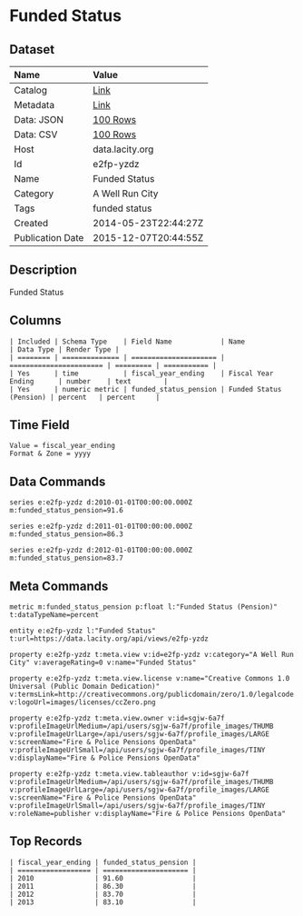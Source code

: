 # Funded Status

## Dataset

| Name | Value |
| :--- | :---- |
| Catalog | [Link](https://catalog.data.gov/dataset/funded-status) |
| Metadata | [Link](https://data.lacity.org/api/views/e2fp-yzdz) |
| Data: JSON | [100 Rows](https://data.lacity.org/api/views/e2fp-yzdz/rows.json?max_rows=100) |
| Data: CSV | [100 Rows](https://data.lacity.org/api/views/e2fp-yzdz/rows.csv?max_rows=100) |
| Host | data.lacity.org |
| Id | e2fp-yzdz |
| Name | Funded Status |
| Category | A Well Run City |
| Tags | funded status |
| Created | 2014-05-23T22:44:27Z |
| Publication Date | 2015-12-07T20:44:55Z |

## Description

Funded Status

## Columns

```ls
| Included | Schema Type    | Field Name            | Name                    | Data Type | Render Type |
| ======== | ============== | ===================== | ======================= | ========= | =========== |
| Yes      | time           | fiscal_year_ending    | Fiscal Year Ending      | number    | text        |
| Yes      | numeric metric | funded_status_pension | Funded Status (Pension) | percent   | percent     |
```

## Time Field

```ls
Value = fiscal_year_ending
Format & Zone = yyyy
```

## Data Commands

```ls
series e:e2fp-yzdz d:2010-01-01T00:00:00.000Z m:funded_status_pension=91.6

series e:e2fp-yzdz d:2011-01-01T00:00:00.000Z m:funded_status_pension=86.3

series e:e2fp-yzdz d:2012-01-01T00:00:00.000Z m:funded_status_pension=83.7
```

## Meta Commands

```ls
metric m:funded_status_pension p:float l:"Funded Status (Pension)" t:dataTypeName=percent

entity e:e2fp-yzdz l:"Funded Status" t:url=https://data.lacity.org/api/views/e2fp-yzdz

property e:e2fp-yzdz t:meta.view v:id=e2fp-yzdz v:category="A Well Run City" v:averageRating=0 v:name="Funded Status"

property e:e2fp-yzdz t:meta.view.license v:name="Creative Commons 1.0 Universal (Public Domain Dedication)" v:termsLink=http://creativecommons.org/publicdomain/zero/1.0/legalcode v:logoUrl=images/licenses/ccZero.png

property e:e2fp-yzdz t:meta.view.owner v:id=sgjw-6a7f v:profileImageUrlMedium=/api/users/sgjw-6a7f/profile_images/THUMB v:profileImageUrlLarge=/api/users/sgjw-6a7f/profile_images/LARGE v:screenName="Fire & Police Pensions OpenData" v:profileImageUrlSmall=/api/users/sgjw-6a7f/profile_images/TINY v:displayName="Fire & Police Pensions OpenData"

property e:e2fp-yzdz t:meta.view.tableauthor v:id=sgjw-6a7f v:profileImageUrlMedium=/api/users/sgjw-6a7f/profile_images/THUMB v:profileImageUrlLarge=/api/users/sgjw-6a7f/profile_images/LARGE v:screenName="Fire & Police Pensions OpenData" v:profileImageUrlSmall=/api/users/sgjw-6a7f/profile_images/TINY v:roleName=publisher v:displayName="Fire & Police Pensions OpenData"
```

## Top Records

```ls
| fiscal_year_ending | funded_status_pension | 
| ================== | ===================== | 
| 2010               | 91.60                 | 
| 2011               | 86.30                 | 
| 2012               | 83.70                 | 
| 2013               | 83.10                 | 
```